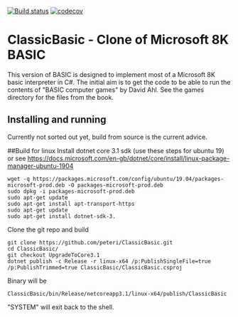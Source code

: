 [![Build status](https://ci.appveyor.com/api/projects/status/a1jxfg0vfj5kuige?svg=true)](https://ci.appveyor.com/project/peteri/classicbasic)
[![codecov](https://codecov.io/gh/peteri/ClassicBasic/branch/master/graph/badge.svg)](https://codecov.io/gh/peteri/ClassicBasic)

# ClassicBasic - Clone of Microsoft 8K BASIC

This version of BASIC is designed to implement most of a Microsoft 8K basic interpreter in C#. 
The initial aim is to get the code to be able to run the contents of "BASIC computer games" by David Ahl. 
See the games directory for the files from the book.

## Installing and running
Currently not sorted out yet, build from source is the current advice.

##Build for linux
Install dotnet core 3.1 sdk (use these steps for ubuntu 19) or see https://docs.microsoft.com/en-gb/dotnet/core/install/linux-package-manager-ubuntu-1904 
```
wget -q https://packages.microsoft.com/config/ubuntu/19.04/packages-microsoft-prod.deb -O packages-microsoft-prod.deb
sudo dpkg -i packages-microsoft-prod.deb
sudo apt-get update
sudo apt-get install apt-transport-https
sudo apt-get update
sudo apt-get install dotnet-sdk-3.
```

Clone the git repo and build
```
git clone https://github.com/peteri/ClassicBasic.git
cd ClassicBasic/
git checkout UpgradeToCore3.1
dotnet publish -c Release -r linux-x64 /p:PublishSingleFile=true /p:PublishTrimmed=true ClassicBasic/ClassicBasic.csproj
```

Binary will be 
```
ClassicBasic/bin/Release/netcoreapp3.1/linux-x64/publish/ClassicBasic
```

"SYSTEM" will exit back to the shell.